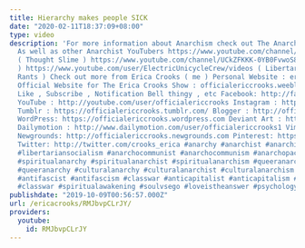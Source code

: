 ```yaml
---
title: Hierarchy makes people SICK
date: "2020-02-11T18:37:09+08:00"
type: video
description: 'For more information about Anarchism check out The Anarchist FAQ http://anarchism.pageabode.com/afaq/index.html
  As well as other Anarchist YouTubers https://www.youtube.com/channel/UCrr7y8rEXb7_RiVniwvzk9w
  ( Thought Slime ) https://www.youtube.com/channel/UCkZFKKK-0YB0FvwoS8P7nHg ( NonCompete
  ) https://www.youtube.com/user/ElectricUnicycleCrew/videos ( Libertarian Socialist
  Rants ) Check out more from Erica Crooks ( me ) Personal Website : ericacrooks.weebly.com
  Official Website for The Erica Crooks Show : officialericcrooks.weebly.com Also
  Like , Subscribe , Notification Bell thingy , etc Facebook: http://facebook.com/officialericcrooks
  YouTube : http://youtube.com/user/officialericcrooks Instagram : http://Instagram.com/officialericcrooks/
  Tumblr : https://officialericcrooks.tumblr.com/ Blogger : http://officialericcrooks.blogspot.com/
  WordPress: https://officialericcrooks.wordpress.com Deviant Art : https://www.deviantart.com/officialericcrooks
  Dailymotion : http://www.dailymotion.com/user/officialericcrooks1 Vimeo: https://vimeo.com/officialericcrooks
  Newgrounds: http://officialericcrooks.newgrounds.com Pinterest: https://www.pinterest.com/officialec1/
  Twitter: http://twitter.com/crooks_erica #anarchy #anarchist #anarchism #libertariansocialist
  #libertariansocialism #anarchocommunist #anarchocommunism #anarchopacifism #anarchopacifist
  #spiritualanarchy #spiritualanarchist #spiritualanarchism #queeranarchist #queeranarchism
  #queeranarchy #culturalanarchy #culturalanarchist #culturalanarchism #antiauthoritarian
  #antifascist #antifascism #classwar #anticapitalist #anticapitalism #higherconsciousness
  #classwar #spiritualawakening #soulvsego #loveistheanswer #psychology #lovehealsfearkills'
publishdate: "2019-10-09T00:56:57.000Z"
url: /ericacrooks/RMJbvpCLrJY/
providers:
  youtube:
    id: RMJbvpCLrJY
---
```

